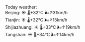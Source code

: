 Today weather:  
Beijing: ☀️   🌡️+32°C 🌬️↗31km/h  
Tianjin: ☀️   🌡️+32°C 🌬️↗15km/h  
Shijiazhuang: ☀️   🌡️+33°C 🌬️↑19km/h  
Tangshan: ☀️   🌡️+34°C 🌬️↑14km/h  
